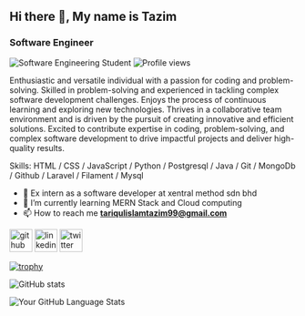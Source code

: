 ## Hi there 👋, My name is Tazim
### Software Engineer 
![Software Engineering  Student](https://arturssmirnovs.github.io/github-profile-readme-generator/images/banner.png)
![Profile views](https://komarev.com/ghpvc/?username=Taziim&color=red)

Enthusiastic and versatile individual with a passion for coding and problem-solving. Skilled in problem-solving and experienced in tackling complex software development challenges. Enjoys the process of continuous learning and exploring new technologies. Thrives in a collaborative team environment and is driven by the pursuit of creating innovative and efficient solutions. Excited to contribute expertise in coding, problem-solving, and complex software development to drive impactful projects and deliver high-quality results.

Skills: HTML / CSS / JavaScript / Python / Postgresql / Java / Git / MongoDb / Github / Laravel / Filament / Mysql

- 🔭 Ex intern as a software developer at xentral method sdn bhd
- 🌱 I’m currently learning MERN Stack and Cloud computing
- 📫 How to reach me **tariqulislamtazim99@gmail.com**

[<img src='https://cdn.jsdelivr.net/npm/simple-icons@3.0.1/icons/github.svg' alt='github' height='40'>](https://github.com/Taziim)  [<img src='https://cdn.jsdelivr.net/npm/simple-icons@3.0.1/icons/linkedin.svg' alt='linkedin' height='40'>](https://www.linkedin.com/in/TariqulislamTazim/)  [<img src='https://cdn.jsdelivr.net/npm/simple-icons@3.0.1/icons/twitter.svg' alt='twitter' height='40'>](https://twitter.com/__Codim__)  

[![trophy](https://github-profile-trophy.vercel.app/?username=Taziim)](https://github.com/ryo-ma/github-profile-trophy)

![GitHub stats](https://github-readme-stats.vercel.app/api?username=Taziim&show_icons=true)  

![Your GitHub Language Stats](https://github-readme-stats.vercel.app/api/top-langs/?username=Taziim&layout=compact)


